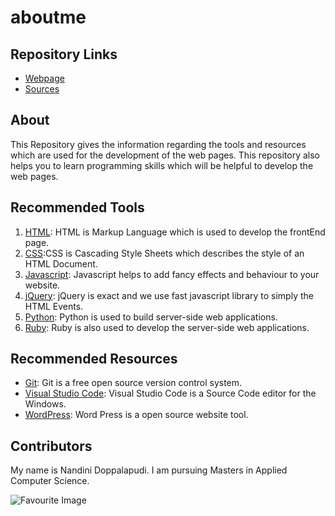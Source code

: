 # aboutme

## Repository Links

- [Webpage](https://nandinidoppalapudi.github.io/aboutme/)
- [Sources](https://github.com/Nandinidoppalapudi/aboutme)

## About

This Repository gives the information regarding the tools and resources which are used for the development of the web pages. This repository also helps you to learn programming skills which will be helpful to develop the web pages.

## Recommended Tools 

1. [HTML](https://www.w3schools.com/html/): HTML is Markup Language which is used to develop the frontEnd page.
1. [CSS](https://www.w3schools.com/css/):CSS is Cascading Style Sheets which describes the style of an HTML Document.
1. [Javascript](https://www.codecademy.com/learn/learn-javascript): Javascript helps to add fancy effects and behaviour to your website.
1. [jQuery](https://www.w3schools.com/jquery/): jQuery is exact and we use fast javascript library to simply the HTML Events.
1. [Python](https://www.learnpython.org/): Python is used to build server-side web applications.
1. [Ruby](https://www.codecademy.com/learn/learn-ruby): Ruby is also used to develop the server-side web applications.


## Recommended Resources

- [Git](https://git-scm.com/): Git is a free open source version control system.
- [Visual Studio Code](https://code.visualstudio.com/): Visual Studio Code is a Source Code editor for the Windows.
- [WordPress](www.wordpress.com): Word Press is a open source website tool.

## Contributors

My name is Nandini Doppalapudi. I am pursuing Masters in Applied Computer Science.

![Favourite Image](https://images.gawker.com/18k2s7wvvaybojpg/original.jpg)
